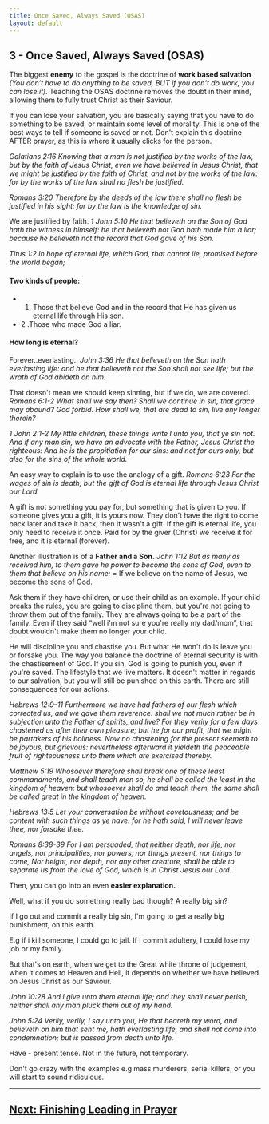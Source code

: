 ```yaml
---
title: Once Saved, Always Saved (OSAS)
layout: default
---
```


## 3 - Once Saved, Always Saved (OSAS)

The biggest **enemy** to the gospel is the doctrine of **work based salvation** _(You don’t have to do anything to be saved, BUT if you don't do work, you can lose it)_. Teaching the OSAS doctrine removes the doubt in their mind, allowing them to fully trust Christ as their Saviour. 

If you can lose your salvation, you are basically saying that you have to do something to be saved, or maintain some level of morality. This is one of the best ways to tell if someone is saved or not. Don't explain this doctrine AFTER prayer, as this is where it usually clicks for the person.

  _Galatians 2:16
  Knowing that a man is not justified by the works of the law, but by the faith of Jesus Christ, even we have believed in Jesus Christ, that we might be justified by the faith of Christ, and not by the works of the law: for by the works of the law shall no flesh be justified._

  _Romans 3:20
  Therefore by the deeds of the law there shall no flesh be justified in his sight: for by the law is the knowledge of sin._

We are justified by faith. 
  _1 John 5:10
  He that believeth on the Son of God hath the witness in himself: he that believeth not God hath made him a liar; because he believeth not the record that God gave of his Son._

  _Titus 1:2
  In hope of eternal life, which God, that cannot lie, promised before the world began;_

#### Two kinds of people: 
* 1. Those that believe God and in the record that He has given us eternal life through His son. 
* 2 .Those who made God a liar. 

#### How long is eternal? 
Forever..everlasting..
  _John 3:36
   He that believeth on the Son hath everlasting life: and he that believeth not the Son shall not see life; but the wrath of God abideth on him._

That doesn't mean we should keep sinning, but if we do, we are covered.
  _Romans 6:1-2
   What shall we say then? Shall we continue in sin, that grace may abound? God forbid. How shall we, that are dead to sin, live any longer therein?_

  _1 John 2:1-2
  My little children, these things write I unto you, that ye sin not. And if any man sin, we have an advocate with the Father, Jesus Christ the righteous: And he is the propitiation for our sins: and not for ours only, but also for the sins of the whole world._

An easy way to explain is to use the analogy of a gift.
  _Romans 6:23
  For the wages of sin is death; but the gift of God is eternal life through Jesus Christ our Lord._

A gift is not something you pay for, but something that is given to you. If someone gives you a gift, it is yours now. They don't have the right to come back later and take it back, then it wasn't a gift. If the gift is eternal life, you only need to receive it once. Paid for by the giver (Christ) we receive it for free, and it is eternal (forever). 

Another illustration is of a **Father and a Son.**
  _John 1:12
  But as many as received him, to them gave he power to become the sons of God, even to them that believe on his name:_
= If we believe on the name of Jesus, we become the sons of God. 

Ask them if they have children, or use their child as an example. 
If your child breaks the rules, you are going to discipline them, but you're not going to throw them out of the family. They are always going to be a part of the family. Even if they said “well i'm not sure you're really my dad/mom”, that doubt wouldn't make them no longer your child. 

He will discipline you and chastise you. But what He won't do is leave you or forsake you. 
The way you balance the doctrine of eternal security is with the chastisement of God. If you sin, God is going to punish you, even if you're saved.
The lifestyle that we live matters. It doesn't matter in regards to our salvation, but you will still be punished on this earth. There are still consequences for our actions. 

  _Hebrews 12:9–11
  Furthermore we have had fathers of our flesh which corrected us, and we gave them reverence: shall we not much rather be in subjection unto the Father of spirits, and live? For they verily for a few days chastened us after their own pleasure; but he for our profit, that we might be partakers of his holiness. Now no chastening for the present seemeth to be joyous, but grievous: nevertheless afterward it yieldeth the peaceable fruit of righteousness unto them which are exercised thereby._

  _Matthew 5:19
  Whosoever therefore shall break one of these least commandments, and shall teach men so, he shall be called the least in the kingdom of heaven: but whosoever shall do and teach them, the same shall be called great in the kingdom of heaven._

  _Hebrews 13:5
  Let your conversation be without covetousness; and be content with such things as ye have: for he hath said, I will never leave thee, nor forsake thee._

  _Romans 8:38-39
  For I am persuaded, that neither death, nor life, nor angels, nor principalities, nor powers, nor things present, nor things to come, Nor height, nor depth, nor any other creature, shall be able to separate us from the love of God, which is in Christ Jesus our Lord._

Then, you can go into an even **easier explanation.**

Well, what if you do something really bad though? A really big sin? 

If I go out and commit a really big sin, I'm going to get a really big punishment, on this earth. 

E.g if i kill someone, I could go to jail. If I commit adultery, I could lose my job or my family. 

But that's on earth, when we get to the Great white throne of judgement, when it comes to Heaven and Hell, it depends on whether we have believed on Jesus Christ as our Saviour. 

  _John 10:28
  And I give unto them eternal life; and they shall never perish, neither shall any man pluck them out of my hand._

  _John 5:24
  Verily, verily, I say unto you, He that heareth my word, and believeth on him that sent me, hath everlasting life, and shall not come into condemnation; but is passed from death unto life._

Have - present tense. Not in the future, not temporary. 

Don't go crazy with the examples e.g mass murderers, serial killers, or you will start to sound ridiculous. 

___

## [Next: Finishing Leading in Prayer](/soulwinning/soulwinning-instruction/lead-in-prayer)
